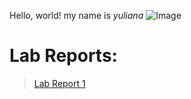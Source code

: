 Hello, world!
my name is *yuliana*
![Image](https://www.lifesavvy.com/p/uploads/2020/10/269d4e5a.jpg?width=1200)


# Lab Reports:
> [Lab Report 1](lab-report-1-week-2.html)
